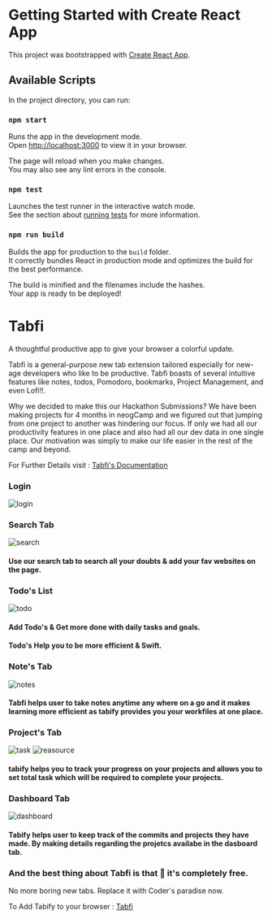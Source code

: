 # Getting Started with Create React App

This project was bootstrapped with [Create React App](https://github.com/facebook/create-react-app).

## Available Scripts

In the project directory, you can run:

### `npm start`

Runs the app in the development mode.\
Open [http://localhost:3000](http://localhost:3000) to view it in your browser.

The page will reload when you make changes.\
You may also see any lint errors in the console.

### `npm test`

Launches the test runner in the interactive watch mode.\
See the section about [running tests](https://facebook.github.io/create-react-app/docs/running-tests) for more information.

### `npm run build`

Builds the app for production to the `build` folder.\
It correctly bundles React in production mode and optimizes the build for the best performance.

The build is minified and the filenames include the hashes.\
Your app is ready to be deployed!

# Tabfi

A thoughtful productive app to give your browser a colorful update.

Tabfi is a general-purpose new tab extension tailored especially for new-age developers who like to be productive.
Tabfi boasts of several intuitive features like notes, todos, Pomodoro, bookmarks, Project Management, and even Lofi!!.

Why we decided to make this our Hackathon Submissions?
We have been making projects for 4 months in neogCamp and
we figured out that jumping from one project to another was hindering our focus.
If only we had all our productivity features in one place and also had all our dev data
in one single place.
Our motivation was simply to make our life easier in the rest of the camp and beyond.

For Further Details visit : [Tabfi's Documentation](https://tabfi.carrd.co/)

### Login

![login](https://user-images.githubusercontent.com/87899262/167323746-b9411315-5015-49ff-8531-6ea26b5b5fbc.png)



### Search Tab

![search](https://user-images.githubusercontent.com/87899262/167323767-cb9e4417-9e00-4544-b4ab-165c1e7896c7.png)


#### Use our search tab to search all your doubts & add your fav websites on the page.

### Todo's List

![todo](https://user-images.githubusercontent.com/87899262/167323761-45b78004-3bfb-45ce-b20e-6c24365e0101.png)

#### Add Todo's & Get more done with daily tasks and goals.

#### Todo's Help you to be more efficient & Swift.

### Note's Tab

![notes](https://user-images.githubusercontent.com/87899262/167323784-dbae25ab-e180-4f51-8038-8e343e490882.png)

#### Tabfi helps user to take notes anytime any where on a go and it makes learning more efficient as tabify provides you your workfiles at one place.

### Project's Tab
![task](https://user-images.githubusercontent.com/87899262/167323792-ce147a0e-7948-4595-ada9-fa64ac4c255f.png)
![reasource](https://user-images.githubusercontent.com/87899262/167323800-6bed4415-def7-45bd-8550-ee882c5cb239.png)

#### tabify helps you to track your progress on your projects and allows you to set total task which will be required to complete your projects.

### Dashboard Tab
![dashboard](https://user-images.githubusercontent.com/87899262/167323807-56403914-4a37-4857-adf9-f34c4744fc81.png)

#### Tabify helps user to keep track of the commits and projects they have made. By making details regarding the projetcs availabe in the dasboard tab.

### And the best thing about Tabfi is that 🎉 it's completely free.

No more boring new tabs. Replace it with Coder's paradise now.

To Add Tabify to your browser : [Tabfi]()
